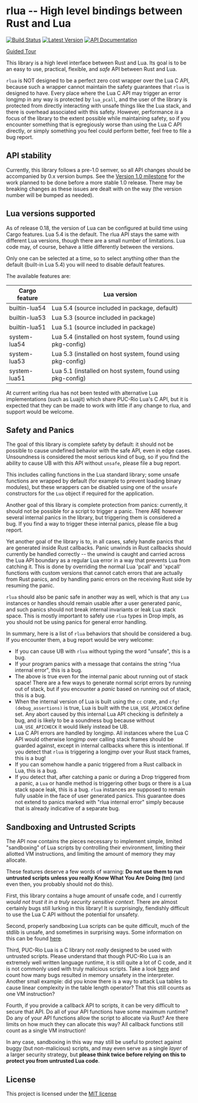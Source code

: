# rlua -- High level bindings between Rust and Lua

[![Build Status](https://img.shields.io/circleci/project/github/amethyst/rlua.svg)](https://circleci.com/gh/amethyst/rlua)
[![Latest Version](https://img.shields.io/crates/v/rlua.svg)](https://crates.io/crates/rlua)
[![API Documentation](https://docs.rs/rlua/badge.svg)](https://docs.rs/rlua)

[Guided Tour](examples/guided_tour.rs)

This library is a high level interface between Rust and Lua.  Its goal is to be
an easy to use, practical, flexible, and *safe* API between Rust and Lua.

`rlua` is NOT designed to be a perfect zero cost wrapper over the Lua C API,
because such a wrapper cannot maintain the safety guarantees that `rlua` is
designed to have.  Every place where the Lua C API may trigger an error longjmp
in any way is protected by `lua_pcall`, and the user of the library is protected
from directly interacting with unsafe things like the Lua stack, and there is
overhead associated with this safety.  However, performance *is* a focus of the
library to the extent possible while maintaining safety, so if you encounter
something that is egregiously worse than using the Lua C API directly, or simply
something you feel could perform better, feel free to file a bug report.

## API stability

Currently, this library follows a pre-1.0 semver, so all API changes should be
accompanied by 0.x version bumps.  See the [Version 1.0
milestone](https://github.com/amethyst/rlua/milestone/1) for the work planned
to be done before a more stable 1.0 release.  There may be breaking changes as
these issues are dealt with on the way (the version number will be bumped as
needed).

## Lua versions supported

As of release 0.18, the version of Lua can be configured at build time using
Cargo features.  Lua 5.4 is the default.  The rlua API stays the same with
different Lua versions, though there are a small number of limitations.  Lua
code may, of course, behave a little differently between the versions.

Only one can be selected at a time, so to select anything
other than the default (built-in Lua 5.4) you will need to disable default
features.

The available features are:

| Cargo feature | Lua version |
| ------------- | ----------- |
| builtin-lua54 | Lua 5.4 (source included in package, default) |
| builtin-lua53 | Lua 5.3 (source included in package) |
| builtin-lua51 | Lua 5.1 (source included in package) |
| system-lua54 | Lua 5.4 (installed on host system, found using pkg-config) |
| system-lua53 | Lua 5.3 (installed on host system, found using pkg-config) |
| system-lua51 | Lua 5.1 (installed on host system, found using pkg-config) |

At current writing rlua has not been tested with alternative Lua
implementations (such as Luajit) which share PUC-Rio Lua's C API, but it is
expected that they can be made to work with little if any change to rlua, and
support would be welcome.

## Safety and Panics

The goal of this library is complete safety by default: it should not be
possible to cause undefined behavior with the safe API, even in edge cases.
Unsoundness is considered the most serious kind of bug, so if you find the
ability to cause UB with this API without `unsafe`, please file a bug report.

This includes calling functions in the Lua standard library; some unsafe
functions are wrapped by default (for example to prevent loading binary
modules), but these wrappers can be disabled using one of the `unsafe`
constructors for the `Lua` object if required for the application.

Another goal of this library is complete protection from panics: currently, it
should not be possible for a script to trigger a panic.  There ARE however
several internal panics in the library, but triggering them is considered a bug.
If you find a way to trigger these internal panics, please file a bug report.

Yet another goal of the library is to, in all cases, safely handle panics that
are generated inside Rust callbacks.  Panic unwinds in Rust callbacks should
currently be handled correctly -- the unwind is caught and carried across the
Lua API boundary as a regular Lua error in a way that prevents Lua from catching
it.  This is done by overriding the normal Lua 'pcall' and 'xpcall' functions
with custom versions that cannot catch errors that are actually from Rust
panics, and by handling panic errors on the receiving Rust side by resuming the
panic.

`rlua` should also be panic safe in another way as well, which is that any `Lua`
instances or handles should remain usable after a user generated panic, and such
panics should not break internal invariants or leak Lua stack space.  This is
mostly important to safely use `rlua` types in Drop impls, as you should not be
using panics for general error handling.

In summary, here is a list of `rlua` behaviors that should be considered a bug.
If you encounter them, a bug report would be very welcome:

  * If you can cause UB with `rlua` without typing the word "unsafe", this is a
    bug.
  * If your program panics with a message that contains the string "rlua
    internal error", this is a bug.
  * The above is true even for the internal panic about running out of stack
    space!  There are a few ways to generate normal script errors by running out
    of stack, but if you encounter a *panic* based on running out of stack, this
    is a bug.
  * When the internal version of Lua is built using the `cc` crate, and
    `cfg!(debug_assertions)` is true, Lua is built with the `LUA_USE_APICHECK`
    define set.  Any abort caused by this internal Lua API checking is
    definitely a bug, and is likely to be a soundness bug because without
    `LUA_USE_APICHECK` it would likely instead be UB.
  * Lua C API errors are handled by longjmp.  All instances where the Lua C API
    would otherwise longjmp over calling stack frames should be guarded against,
    except in internal callbacks where this is intentional.  If you detect that
    `rlua` is triggering a longjmp over your Rust stack frames, this is a bug!
  * If you can somehow handle a panic triggered from a Rust callback in Lua,
    this is a bug.
  * If you detect that, after catching a panic or during a Drop triggered from a
    panic, a `Lua` or handle method is triggering other bugs or there is a Lua
    stack space leak, this is a bug.  `rlua` instances are supposed to remain
    fully usable in the face of user generated panics.  This guarantee does not
    extend to panics marked with "rlua internal error" simply because that is
    already indicative of a separate bug.

## Sandboxing and Untrusted Scripts

The API now contains the pieces necessary to implement simple, limited
"sandboxing" of Lua scripts by controlling their environment, limiting their
allotted VM instructions, and limiting the amount of memory they may allocate.

These features deserve a few words of warning: **Do not use them to run
untrusted scripts unless you really Know What You Are Doing (tm)** (and even
then, you probably should not do this).

First, this library contains a huge amount of unsafe code, and I currently
*would not trust it in a truly security sensitive context*.  There are almost
certainly bugs still lurking in this library!  It is surprisingly, fiendishly
difficult to use the Lua C API without the potential for unsafety.

Second, properly sandboxing Lua scripts can be quite difficult, much of the
stdlib is unsafe, and sometimes in surprising ways.  Some information on this
can be found [here](http://lua-users.org/wiki/SandBoxes).

Third, PUC-Rio Lua is a C library not *really* designed to be used with
untrusted scripts.  Please understand that though PUC-Rio Lua is an extremely
well written language runtime, it is still quite a lot of C code, and it is not
commonly used with truly malicious scripts.  Take a look
[here](https://www.lua.org/bugs.html) and count how many bugs resulted in memory
unsafety in the interpreter.  Another small example: did you know there is a way
to attack Lua tables to cause linear complexity in the table length operator?
That this still counts as one VM instruction?

Fourth, if you provide a callback API to scripts, it can be very difficult to
secure that API.  Do all of your API functions have some maximum runtime?  Do
any of your API functions allow the script to allocate via Rust?  Are there
limits on how much they can allocate this way?  All callback functions still
count as a single VM instruction!

In any case, sandboxing in this way may still be useful to protect against buggy
(but non-malicious) scripts, and may even serve as a single *layer* of a larger
security strategy, but **please think twice before relying on this to protect
you from untrusted Lua code**.

## License

This project is licensed under the [MIT license](LICENSE)
